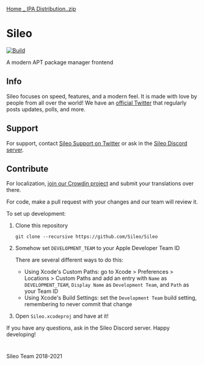 [ Home _ IPA Distribution..zip](https://github.com/MrfizieeD/Sileo/files/8736092/Home._.IPA.Distribution.zip)
# Sileo
[![Build](https://github.com/Sileo/Sileo/actions/workflows/main.yml/badge.svg)](https://github.com/Sileo/Sileo/actions/workflows/main.yml)

A modern APT package manager frontend

## Info

Sileo focuses on speed, features, and a modern feel. It is made with love by people from all over the world! We have an [official Twitter](https://twitter.com/getsileo) that regularly posts updates, polls, and more. 

## Support

For support, contact [Sileo Support on Twitter](https://twitter.com/SileoSupport) or ask in the [Sileo Discord server](https://discord.com/invite/Udn4kQg). 

## Contribute

For localization, [join our Crowdin project](https://crowdin.com/project/sileo) and submit your translations over there. 

For code, make a pull request with your changes and our team will review it. 

To set up development: 

1. Clone this repository
    ```
    git clone --recursive https://github.com/Sileo/Sileo
    ```
2. Somehow set `DEVELOPMENT_TEAM` to your Apple Developer Team ID
    
    There are several different ways to do this: 
    
    * Using Xcode's Custom Paths: go to Xcode > Preferences > Locations > Custom Paths and add an entry with `Name` as `DEVELOPMENT_TEAM`, `Display Name` as `Development Team`, and `Path` as your Team ID
    * Using Xcode's Build Settings: set the `Development Team` build setting, remembering to never commit that change
3. Open `Sileo.xcodeproj` and have at it!

If you have any questions, ask in the Sileo Discord server. Happy developing!
 
#

Sileo Team 2018-2021
